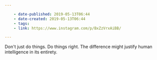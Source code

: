 ```yaml
---

    - date-published: 2019-05-13T06:44
    - date-created: 2019-05-13T06:44
    - tags:
    - link: https://www.instagram.com/p/BxZzVrxAiBB/

---
```


Don't just do things. Do things right. The difference might justify human intelligence in its entirety.